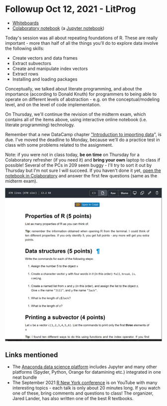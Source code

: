 
# Followup Oct 12, 2021 - LitProg

-   [Whiteboards](https://drive.google.com/drive/folders/1jMzKWroneUX8n1jnLtB413osHRU4gibo?usp=sharing)
-   [Colaboratory notebook](https://github.com/birkenkrahe/dsc101/blob/main/tests/Midterm_problems.ipynb) (a [Jupyter notebook](https://jupyter.org/))

Today's session was all about repeating foundations of R. These are
really important - more than half of all the things you'll do to
explore data involve the following skills:

-   Create vectors and data frames
-   Extract subvectors
-   Create and manipulate index vectors
-   Extract rows
-   Installing and loading packages

Conceptually, we talked about literate programming, and about the
importance (according to Donald Knuth) for programmers to being
able to operate on different levels of abstraction - e.g. on the
conceptual/modeling level, and on the level of code implementation.

On Thursday, we'll continue the revision of the midterm exam, which
contains all of the items above, using interactive online notebook
(i.e. literate programming) technology.

Remember that a new DataCamp chapter ["Introduction to importing
data](https://app.datacamp.com/groups/data-science-methods-and-tools/assignments)", is due. I've moved the deadline to Monday, because we'll do
a practice test in class with some problems related to the
assignment.

Note: if you were not in class today, **be on time** on Thursday for
a Colaboratory refresher (if you need it) and **bring your own**
laptop to class if possible! Several of the PCs in 209 seem buggy -
I'll try to sort it out by Thursday but I'm not sure I will
succeed. If you haven't done it yet, [open the notebook in
Colaboratory](https://github.com/birkenkrahe/dsc101/blob/main/tests/Midterm_problems.ipynb) and answer the first few questions (same as the
midterm exam).

![img](./img/colab.png)


## Links mentioned

-   The [Anaconda data science platform](https://www.anaconda.com/) includes Jupyter and many
    other platforms (Spyder, Python, Orange for datamining etc.)
    integrated in one neat bundle
-   The September 2021 [R New York conference](https://youtube.com/playlist?list=PLlzRFZmxVl9RVwRP6WKOUXTiRMFkF2cPF) is on YouTube with many
    interesting topics - each talk is only about 20 minutes long. If
    you watch one of these, bring comments and questions to class!
    The organizer, Jared Lander, has also written one of the best R
    textbooks.

